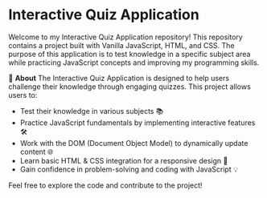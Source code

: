 # Interactive Quiz Application

Welcome to my Interactive Quiz Application repository! This repository contains a project built with Vanilla JavaScript, HTML, and CSS. The purpose of this application is to test knowledge in a specific subject area while practicing JavaScript concepts and improving my programming skills.

🚀 **About**
The Interactive Quiz Application is designed to help users challenge their knowledge through engaging quizzes. This project allows users to:

- Test their knowledge in various subjects 📚
- Practice JavaScript fundamentals by implementing interactive features 🛠️
- Work with the DOM (Document Object Model) to dynamically update content 🌐
- Learn basic HTML & CSS integration for a responsive design 🎨
- Gain confidence in problem-solving and coding with JavaScript 💡

Feel free to explore the code and contribute to the project!

